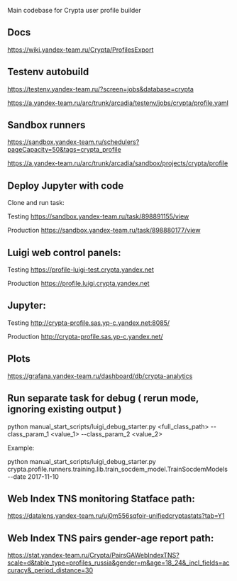 Main codebase for Crypta user profile builder

## Docs
https://wiki.yandex-team.ru/Crypta/ProfilesExport


## Testenv autobuild
https://testenv.yandex-team.ru/?screen=jobs&database=crypta

https://a.yandex-team.ru/arc/trunk/arcadia/testenv/jobs/crypta/profile.yaml

## Sandbox runners
https://sandbox.yandex-team.ru/schedulers?pageCapacity=50&tags=crypta_profile

https://a.yandex-team.ru/arc/trunk/arcadia/sandbox/projects/crypta/profile

## Deploy Jupyter with code
Clone and run task:

Testing
https://sandbox.yandex-team.ru/task/898891155/view

Production
https://sandbox.yandex-team.ru/task/898880177/view


## Luigi web control panels:

Testing
https://profile-luigi-test.crypta.yandex.net

Production
https://profile.luigi.crypta.yandex.net

## Jupyter:

Testing
http://crypta-profile.sas.yp-c.yandex.net:8085/

Production
http://crypta-profile.sas.yp-c.yandex.net/


## Plots

https://grafana.yandex-team.ru/dashboard/db/crypta-analytics

## Run separate task for debug ( rerun mode, ignoring existing output )

python manual_start_scripts/luigi_debug_starter.py <full_class_path> --class_param_1 <value_1> --class_param_2 <value_2>

Example:

python manual_start_scripts/luigi_debug_starter.py crypta.profile.runners.training.lib.train_socdem_model.TrainSocdemModels --date 2017-11-10

## Web Index TNS monitoring Statface path:

https://datalens.yandex-team.ru/uj0m556sqfoir-unifiedcryptastats?tab=Y1

## Web Index TNS pairs gender-age report path:

https://stat.yandex-team.ru/Crypta/PairsGAWebIndexTNS?scale=d&table_type=profiles_russia&gender=m&age=18_24&_incl_fields=accuracy&_period_distance=30
